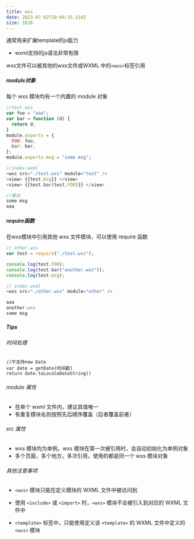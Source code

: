 ```yaml
---
title: wxs
date: 2023-07-02T10:04:15.314Z
size: 1626
---
```

通常用来扩展template的js能力
- wxml支持的js语法非常有限

wxs文件可以被其他的wxs文件或WXML 中的`<wxs>`标签引用

##### module对象

每个 wxs 模块均有一个内置的 module 对象

```js
//test.wxs
var foo = "aaa";
var bar = function (d) {
  return d;
}
module.exports = {
  FOO: foo,
  bar: bar,
};
module.exports.msg = "some msg";

//index.wxml
<wxs src="./test.wxs" module="test" />
<view> {{test.msg}} </view>
<view> {{test.bar(test.FOO)}} </view>

//输出
some msg
aaa
```

##### require函数

在wxs模块中引用其他 wxs 文件模块，可以使用 require 函数

```javascript
// other.wxs
var test = require("./test.wxs");

console.log(test.FOO);
console.log(test.bar("another.wxs"));
console.log(test.msg);

// index.wxml
<wxs src="./other.wxs" module="other" />

aaa
another.wxs
some msg
```

##### Tips

###### 时间处理

```
//不支持new Date
var date = getDate(时间戳)
return date.toLocaleDateString()
```

###### module 属性

- 在单个 wxml 文件内，建议其值唯一
- 有重复模块名则按照先后顺序覆盖（后者覆盖前者）

###### src 属性


- wxs 模块均为单例，wxs 模块在第一次被引用时，会自动初始化为单例对象
- 多个页面，多个地方，多次引用，使用的都是同一个 wxs 模块对象

###### 其他注意事项

- `<wxs>` 模块只能在定义模块的 WXML 文件中被访问到

- 使用 `<include>` 或 `<import>` 时，`<wxs>` 模块不会被引入到对应的 WXML 文件中

- `<template>` 标签中，只能使用定义该 `<template>` 的 WXML 文件中定义的 `<wxs>` 模块
